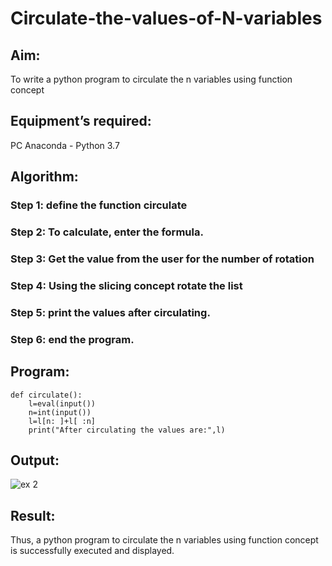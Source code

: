 # Circulate-the-values-of-N-variables
## Aim:
To write a python program to circulate the n variables using function concept
## Equipment’s required:
PC
Anaconda - Python 3.7
## Algorithm: 
### Step 1: define the function circulate
### Step 2: To calculate, enter the formula.
### Step 3: Get the value from the user for the number of rotation
### Step 4: Using the slicing concept rotate the list
### Step 5: print the values after circulating.
### Step 6: end the program.

## Program:
```
def circulate():
    l=eval(input())
    n=int(input())
    l=l[n: ]+l[ :n]
    print("After circulating the values are:",l)
```
## Output:
![ex 2](https://user-images.githubusercontent.com/119393935/226510859-d6272453-72fb-4762-a951-d63aa10bb979.png)



## Result:
Thus, a python program to circulate the n variables using function concept is
successfully executed and displayed.

